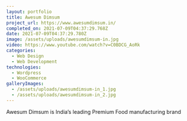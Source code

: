 ```yaml
---
layout: portfolio
title: Awesum Dimsum
project_url: https://www.awesumdimsum.in/
completed_on: 2021-07-09T04:37:29.768Z
date: 2021-07-09T04:37:29.780Z
image: /assets/uploads/awesumdimsum-in.jpg
video: https://www.youtube.com/watch?v=C0BDCG_AoRk
categories:
  - Web Design
  - Web Development
technologies:
  - Wordpress
  - WooCommerce
galleryImages:
  - /assets/uploads/awesumdimsum-in_1.jpg
  - /assets/uploads/awesumdimsum-in_2.jpg
---
```

Awesum Dimsum is India’s leading Premium Food manufacturing brand